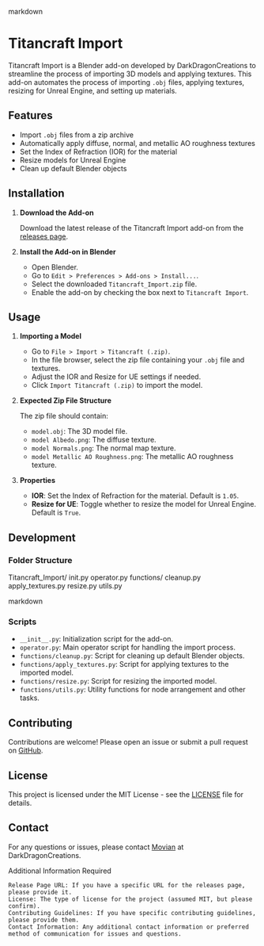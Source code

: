 markdown

# Titancraft Import

Titancraft Import is a Blender add-on developed by DarkDragonCreations to streamline the process of importing 3D models and applying textures. This add-on automates the process of importing `.obj` files, applying textures, resizing for Unreal Engine, and setting up materials.

## Features

- Import `.obj` files from a zip archive
- Automatically apply diffuse, normal, and metallic AO roughness textures
- Set the Index of Refraction (IOR) for the material
- Resize models for Unreal Engine
- Clean up default Blender objects

## Installation

1. **Download the Add-on**

   Download the latest release of the Titancraft Import add-on from the [releases page](https://github.com/Movian/Titancraft_Import/releases).

2. **Install the Add-on in Blender**

   - Open Blender.
   - Go to `Edit > Preferences > Add-ons > Install...`.
   - Select the downloaded `Titancraft_Import.zip` file.
   - Enable the add-on by checking the box next to `Titancraft Import`.

## Usage

1. **Importing a Model**

   - Go to `File > Import > Titancraft (.zip)`.
   - In the file browser, select the zip file containing your `.obj` file and textures.
   - Adjust the IOR and Resize for UE settings if needed.
   - Click `Import Titancraft (.zip)` to import the model.

2. **Expected Zip File Structure**

   The zip file should contain:
   - `model.obj`: The 3D model file.
   - `model Albedo.png`: The diffuse texture.
   - `model Normals.png`: The normal map texture.
   - `model Metallic AO Roughness.png`: The metallic AO roughness texture.

3. **Properties**

   - **IOR**: Set the Index of Refraction for the material. Default is `1.05`.
   - **Resize for UE**: Toggle whether to resize the model for Unreal Engine. Default is `True`.

## Development

### Folder Structure

Titancraft_Import/
init.py
operator.py
functions/
cleanup.py
apply_textures.py
resize.py
utils.py

markdown


### Scripts

- `__init__.py`: Initialization script for the add-on.
- `operator.py`: Main operator script for handling the import process.
- `functions/cleanup.py`: Script for cleaning up default Blender objects.
- `functions/apply_textures.py`: Script for applying textures to the imported model.
- `functions/resize.py`: Script for resizing the imported model.
- `functions/utils.py`: Utility functions for node arrangement and other tasks.

## Contributing

Contributions are welcome! Please open an issue or submit a pull request on [GitHub](https://github.com/Movian/Titancraft_Import).

## License

This project is licensed under the MIT License - see the [LICENSE](LICENSE) file for details.

## Contact

For any questions or issues, please contact [Movian](https://github.com/Movian) at DarkDragonCreations.

Additional Information Required

    Release Page URL: If you have a specific URL for the releases page, please provide it.
    License: The type of license for the project (assumed MIT, but please confirm).
    Contributing Guidelines: If you have specific contributing guidelines, please provide them.
    Contact Information: Any additional contact information or preferred method of communication for issues and questions.
